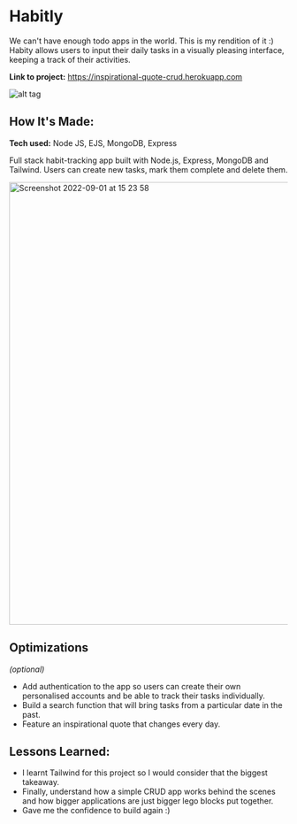 
# Habitly
We can't have enough todo apps in the world. This is my rendition of it :) Habity allows users to input their daily tasks in a visually pleasing interface, keeping a track of their activities.

**Link to project:** https://inspirational-quote-crud.herokuapp.com

![alt tag](https://media.giphy.com/media/7C0yceS4OgEe7x3ju3/giphy.gif)

## How It's Made:

**Tech used:** Node JS, EJS, MongoDB, Express

Full stack habit-tracking app built with Node.js, Express, MongoDB and Tailwind. Users can create new tasks, mark them complete and delete them. 


<img width="800" alt="Screenshot 2022-09-01 at 15 23 58" src="https://user-images.githubusercontent.com/93056794/187938234-df1e797a-ed52-4987-b7f3-b0de11736b5f.png">


## Optimizations
*(optional)*

- Add authentication to the app so users can create their own personalised accounts and be able to track their tasks individually.
- Build a search function that will bring tasks from a particular date in the past.
- Feature an inspirational quote that changes every day.

## Lessons Learned:

- I learnt Tailwind for this project so I would consider that the biggest takeaway.
- Finally, understand how a simple CRUD app works behind the scenes and how bigger applications are just bigger lego blocks put together.
- Gave me the confidence to build again :)

